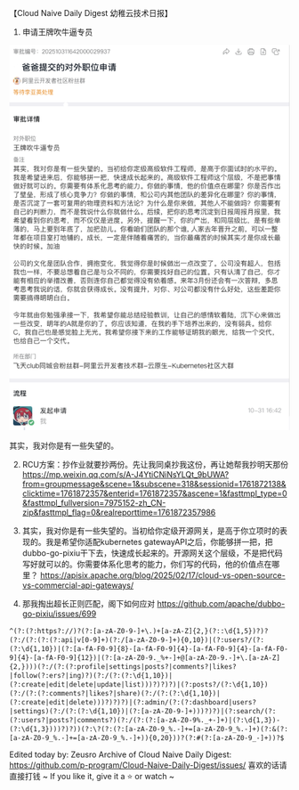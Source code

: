 【Cloud Naive Daily Digest 幼稚云技术日报】

1. 申请王牌吹牛逼专员

![image](CEO.png)

其实，我对你是有一些失望的。

2. RCU方案：抄作业就要抄两份。先让我同桌抄我这份，再让她帮我抄明天那份
https://mp.weixin.qq.com/s/A-J4YtiCNiNsYLQt_9bUWA?from=groupmessage&scene=1&subscene=318&sessionid=1761872138&clicktime=1761872357&enterid=1761872357&ascene=1&fasttmpl_type=0&fasttmpl_fullversion=7975152-zh_CN-zip&fasttmpl_flag=0&realreporttime=1761872357986

3. 其实，我对你是有一些失望的。当初给你定级开源网关，是高于你立项时的表现的。我是希望你适配kubernetes gatewayAPI之后，你能够拼一把，把dubbo-go-pixiu干下去，快速成长起来的。开源网关这个层级，不是把代码写好就可以的。你需要体系化思考的能力，你们写的代码，他的价值点在哪里？
https://apisix.apache.org/blog/2025/02/17/cloud-vs-open-source-vs-commercial-api-gateways/

4. 那我掏出超长正则匹配，阁下如何应对
https://github.com/apache/dubbo-go-pixiu/issues/699
```regex
^(?:(?:https?://)?(?:[a-zA-Z0-9-]+\.)+[a-zA-Z]{2,}(?::\d{1,5})?)?(?:/(?:(?:(?:api|v[0-9]+)(?:/[a-zA-Z0-9-]+){0,10})|(?:users?/(?:(?:\d{1,10})|(?:[a-fA-F0-9]{8}-[a-fA-F0-9]{4}-[a-fA-F0-9]{4}-[a-fA-F0-9]{4}-[a-fA-F0-9]{12})|(?:[a-zA-Z0-9._%+-]+@[a-zA-Z0-9.-]+\.[a-zA-Z]{2,})))(?:/(?:(?:profile|settings|posts?|comments?|likes?|follow(?:ers?|ing)?)(?:/(?:(?:\d{1,10})|(?:create|edit|delete|update|list)))?)?)?)|(?:posts?/(?:\d{1,10})(?:/(?:(?:comments?|likes?|share)(?:/(?:(?:\d{1,10})|(?:create|edit|delete)))?)?)?)|(?:admin/(?:(?:dashboard|users?|settings)(?:/(?:(?:\d{1,10})|(?:[a-zA-Z0-9-]+)))?)?)|(?:search/(?:(?:users?|posts?|comments?)(?:/(?:(?:[a-zA-Z0-9%._+-]+)|(?:\d{1,3})-(?:\d{1,3})))?)?))(?:\?(?:(?:[a-zA-Z0-9_%.-]+=[a-zA-Z0-9_%.-]+)(?:&(?:[a-zA-Z0-9_%.-]+=[a-zA-Z0-9_%.-]+)){0,20}))?(?:#(?:[a-zA-Z0-9_-]+))?$
```

Edited today by: Zeusro
Archive of Cloud Naive Daily Digest:
https://github.com/p-program/Cloud-Naive-Daily-Digest/issues/
喜欢的话请直接打钱 ~
If you like it, give it a ⭐️ or watch ~
